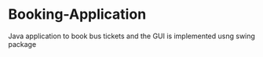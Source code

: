 # Booking-Application
Java application to book bus tickets and the GUI is implemented usng swing package
